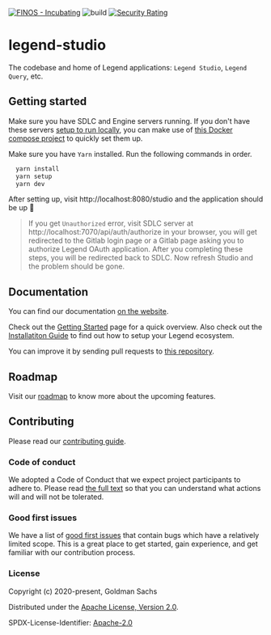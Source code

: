 [![FINOS - Incubating](https://cdn.jsdelivr.net/gh/finos/contrib-toolbox@master/images/badge-incubating.svg)](https://finosfoundation.atlassian.net/wiki/display/FINOS/Incubating)
![build](https://github.com/finos/legend-studio/actions/workflows/check-build.yml/badge.svg)
[![Security Rating](https://sonarcloud.io/api/project_badges/measure?project=legend-studio&metric=security_rating&token=1649412014267d7d7a6833643cb3133afe0137b0)](https://sonarcloud.io/dashboard?id=legend-studio)

# legend-studio

The codebase and home of Legend applications: `Legend Studio`, `Legend Query`, etc.

## Getting started

Make sure you have SDLC and Engine servers running. If you don't have these servers [setup to run locally](https://legend.finos.org/docs/installation/maven-install-guide#installation-steps), you can make use of [this Docker compose project](https://github.com/finos/legend/tree/master/installers/docker-compose/legend-studio-dev) to quickly set them up.

Make sure you have `Yarn` installed. Run the following commands in order.

```bash
  yarn install
  yarn setup
  yarn dev
```

After setting up, visit http://localhost:8080/studio and the application should be up :tada:

> If you get `Unauthorized` error, visit SDLC server at http://localhost:7070/api/auth/authorize in your browser, you will get redirected to the Gitlab login page or a Gitlab page asking you to authorize Legend OAuth application. After you completing these steps, you will be redirected back to SDLC. Now refresh Studio and the problem should be gone.

## Documentation

You can find our documentation [on the website](https://legend.finos.org/).

Check out the [Getting Started](https://legend.finos.org/docs/getting-started/getting-started-guide) page for a quick overview. Also check out the [Installatiton Guide](https://legend.finos.org/docs/installation/installation-guide) to find out how to setup your Legend ecosystem.

You can improve it by sending pull requests to [this repository](https://github.com/finos/legend).

## Roadmap

Visit our [roadmap](https://github.com/finos/legend#roadmap) to know more about the upcoming features.

## Contributing

Please read our [contributing guide](./CONTRIBUTING.md).

### Code of conduct

We adopted a Code of Conduct that we expect project participants to adhere to. Please read [the full text](./CODE_OF_CONDUCT.md) so that you can understand what actions will and will not be tolerated.

### Good first issues

We have a list of [good first issues](https://github.com/finos/legend-studio/labels/good%20first%20issue) that contain bugs which have a relatively limited scope. This is a great place to get started, gain experience, and get familiar with our contribution process.

### License

Copyright (c) 2020-present, Goldman Sachs

Distributed under the [Apache License, Version 2.0](http://www.apache.org/licenses/LICENSE-2.0).

SPDX-License-Identifier: [Apache-2.0](https://spdx.org/licenses/Apache-2.0)
